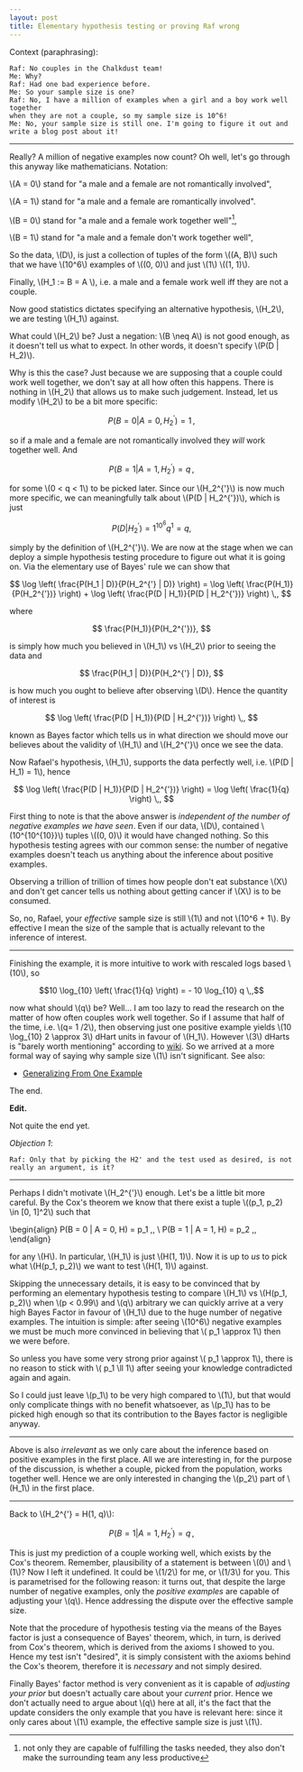 ```yaml
---
layout: post
title: Elementary hypothesis testing or proving Raf wrong
---
```


Context (paraphrasing):

~~~
Raf: No couples in the Chalkdust team!
Me: Why?
Raf: Had one bad experience before.
Me: So your sample size is one?
Raf: No, I have a million of examples when a girl and a boy work well together
when they are not a couple, so my sample size is 10^6!
Me: No, your sample size is still one. I'm going to figure it out and write a blog post about it!
~~~

------

Really? A million of negative examples now count? Oh well, let's go through
this anyway like mathematicians. Notation:

\\(A = 0\\) stand for "a male and a female are not romantically involved",

\\(A = 1\\) stand for "a male and a female are romantically involved".

\\(B = 0\\) stand for "a male and a female work together well"[^1],

\\(B = 1\\) stand for "a male and a female don't work together well",


So the data, \\(D\\), is just a collection of tuples of the form \\((A, B)\\)
such that we have \\(10^6\\) examples of \\((0, 0)\\) and just \\(1\\) \\((1,
1)\\).

Finally, \\(H_1 := B = A \\), i.e. a male and a female work well iff they are
not a couple.

Now good statistics dictates specifying an alternative hypothesis, \\(H_2\\),
we are testing \\(H_1\\) against.

What could \\(H_2\\) be? Just a negation: \\(B \neq A\\) is not good enough,
as it doesn't tell us what to expect. In other words, it doesn't specify
\\(P(D | H_2)\\).

Why is this the case? Just because we are supposing that a couple could work
well together, we don't say at all how often this happens. There is nothing
in \\(H_2\\) that allows us to make such judgement. Instead, let us modify
\\(H_2\\) to be a bit more specific:

$$P(B = 0 | A = 0, H_2^{'}) = 1 \,,$$

so if a male and a female are not romantically involved they *will* work
together well. And

$$P(B = 1 | A = 1, H_2^{'}) = q \,,$$

for some \\(0 < q < 1\\) to be picked later. Since our \\(H_2^{\'}\\) is now
much more specific, we can meaningfully talk about \\(P(D | H_2^{\'})\\), which
is just

$$P(D | H_2^{'}) = 1^{10^6} q^{1} = q,$$

simply by the definition of \\(H_2^{\'}\\). We are now at the stage when
we can deploy a simple hypothesis testing procedure to figure out what it is
going on. Via the elementary use of Bayes' rule we can show that

$$ \log \left( \frac{P(H_1 | D)}{P(H_2^{'} | D)} \right) =
\log \left( \frac{P(H_1)}{P(H_2^{'})} \right) +
\log \left( \frac{P(D | H_1)}{P(D | H_2^{'})} \right) \,,
$$

where

$$
\frac{P(H_1)}{P(H_2^{'})},
$$

is simply how much you believed in \\(H_1\\) vs \\(H_2\\) prior to seeing
the data and


$$ \frac{P(H_1 | D)}{P(H_2^{'} | D)}, $$

is how much you ought to believe after observing \\(D\\). Hence the quantity
of interest is

$$
\log \left( \frac{P(D | H_1)}{P(D | H_2^{'})} \right) \,,
$$

known as Bayes factor which tells us in what direction we should move our
believes about the validity of \\(H_1\\) and \\(H_2^{\'}\\) once we see the
data.

Now Rafael's hypothesis, \\(H_1\\), supports the data perfectly well, i.e.
\\(P(D | H_1) = 1\\), hence


$$
\log \left( \frac{P(D | H_1)}{P(D | H_2^{'})} \right)
= \log \left( \frac{1}{q} \right) \,,
$$

First thing to note is that the above answer is *independent of the number of
negative examples we have seen*. Even if our data, \\(D\\), contained
\\(10^{10^{10}}\\) tuples \\((0, 0)\\) it would have changed nothing. So this
hypothesis testing agrees with our common sense: the number of negative
examples doesn't teach us anything about the inference about positive examples.

Observing a trillion of trillion of times how people don't eat substance
\\(X\\) and don't get cancer tells us nothing about getting cancer if \\(X\\)
is to be consumed.

So, no, Rafael, your *effective* sample size is still \\(1\\) and not \\(10^6 +
1\\). By effective I mean the size of the sample that is actually relevant
to the inference of interest.

---

Finishing the example, it is more intuitive to work with rescaled logs based
\\(10\\), so

$$10 \log_{10} \left( \frac{1}{q} \right) = - 10 \log_{10} q \,,$$

now what should \\(q\\) be? Well... I am too lazy to read the research on the
matter of how often couples work well together. So if I assume that half of
the time, i.e. \\(q= 1 /2\\), then observing just one positive example
yields \\(10 \log_{10} 2 \approx 3\\) dHart units in favour of \\(H_1\\).
However \\(3\\) dHarts is "barely worth mentioning" according to [wiki][wiki].
So we arrived at a more formal way of saying why sample size \\(1\\) isn't
significant. See also:

* [Generalizing From One Example][lw]

The end.

**Edit.**

Not quite the end yet.

*Objection 1*:

~~~
Raf: Only that by picking the H2' and the test used as desired, is not really an argument, is it?
~~~

----

Perhaps I didn't motivate \\(H_2^{\'}\\) enough. Let's be a little bit more
careful. By the Cox's theorem we know that
there exist a tuple \\((p_1, p_2) \in [0, 1]^2\\) such that

\begin{align}
P(B = 0 | A = 0, H) = p_1 \,,
\\
P(B = 1 | A = 1, H) = p_2 \,,
\end{align}

for any \\(H\\). In particular, \\(H_1\\) is just \\(H(1, 1)\\). Now it is up
to *us* to pick what \\(H(p_1, p_2)\\) we want to test \\(H(1, 1)\\) against.

Skipping the unnecessary details, it is easy to be convinced that by performing
an elementary hypothesis testing to compare \\(H_1\\) vs \\(H(p_1, p_2)\\) when
\\(p < 0.99\\) and \\(q\\) arbitrary we can quickly arrive at a very high Bayes
Factor in favour of \\(H_1\\) due to the huge number of negative examples. The
intuition is simple: after seeing \\(10^6\\) negative examples we must be much
more convinced in believing that \\( p_1 \approx 1\\) then we were before.

So unless you have some very strong prior against \\( p_1 \approx 1\\), there is
no reason to stick with \\( p_1 \ll 1\\) after seeing your knowledge contradicted
again and again.

So I could just leave \\(p_1\\) to be very high compared to \\(1\\), but that
would only complicate things with no benefit whatsoever, as \\(p_1\\) has to be
picked high enough so that its contribution to the Bayes factor is negligible
anyway.

----

Above is also *irrelevant* as we only care about the inference based on
positive examples in the first place. All we are interesting in, for the
purpose of the discussion, is whether a couple, picked from the population,
works together well. Hence we are only interested in changing the \\(p_2\\)
part of \\(H_1\\) in the first place.

---

Back to \\(H_2^{\'} = H(1, q)\\):

$$P(B = 1 | A = 1, H_2^{'}) = q \,,$$

This is just my prediction of a couple working well, which exists by the
Cox's theorem. Remember, plausibility of a statement is between \\(0\\) and
\\(1\\)? Now I left it undefined. It could be \\(1/2\\) for me, or
\\(1/3\\) for you. This is parametrised for the following reason:
it turns out, that despite the large number of negative examples, only the
*positive examples* are capable of adjusting your \\(q\\). Hence addressing the
dispute over the effective sample size.

Note that the procedure of hypothesis testing via the means of the Bayes factor
is just a consequence of Bayes' theorem, which, in turn, is derived from Cox's
theorem, which is derived from the axioms I showed to you. Hence my test isn't
"desired", it is simply consistent with the axioms behind the Cox's theorem,
therefore it is *necessary* and not simply desired.

Finally Bayes' factor method is very convenient as it is capable of *adjusting
your prior* but doesn't actually care about your *current* prior. Hence we
don't actually need to argue about \\(q\\) here at all, it's the fact that the
update considers the only example that you have is relevant here: since it
only cares about \\(1\\) example, the effective sample size is just \\(1\\).

[wiki]: https://en.wikipedia.org/wiki/Bayes_factor
[lw]: http://lesswrong.com/lw/dr/generalizing_from_one_example/
[^1]: not only they are capable of fulfilling the tasks needed, they also don't
      make the surrounding team any less productive
